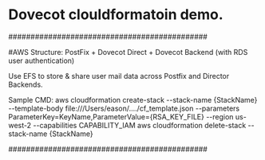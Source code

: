 # Dovecot clouldformatoin demo.
#############################################

#AWS Structure:
PostFix + Dovecot Direct + Dovecot Backend (with RDS user authentication)

Use EFS to store & share user mail data across Postfix and Director Backends.

Sample CMD:
aws cloudformation create-stack --stack-name {StackName} --template-body file:///Users/eason/..../cf_template.json  --parameters ParameterKey=KeyName,ParameterValue={RSA_KEY_FILE} --region us-west-2 --capabilities CAPABILITY_IAM
aws cloudformation delete-stack --stack-name {StackName}

#############################################
